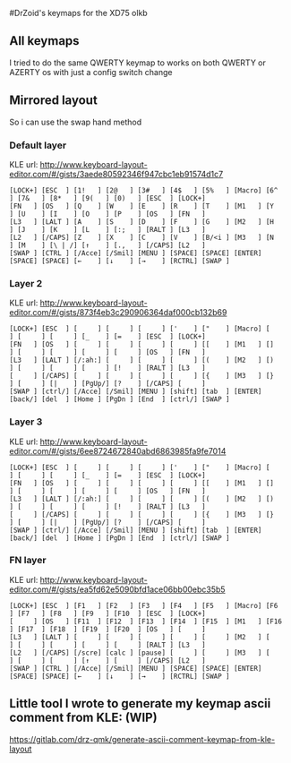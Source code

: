 #DrZoid's keymaps for the XD75 olkb


## All keymaps

I tried to do the same QWERTY keymap to works on both QWERTY or AZERTY os with just a config switch change

## Mirrored layout

So i can use the swap hand method

### Default layer

KLE url: http://www.keyboard-layout-editor.com/#/gists/3aede80592346f947cbc1eb91574d1c7

    [LOCK+] [ESC  ] [1!   ] [2@   ] [3#   ] [4$   ] [5%   ] [Macro] [6^   ] [7&   ] [8*   ] [9(   ] [0)   ] [ESC  ] [LOCK+]
    [FN   ] [OS   ] [Q    ] [W    ] [E    ] [R    ] [T    ] [M1   ] [Y    ] [U    ] [I    ] [O    ] [P    ] [OS   ] [FN   ]
    [L3   ] [LALT ] [A    ] [S    ] [D    ] [F    ] [G    ] [M2   ] [H    ] [J    ] [K    ] [L    ] [:;   ] [RALT ] [L3   ]
    [L2   ] [/CAPS] [Z    ] [X    ] [C    ] [V    ] [B/<i ] [M3   ] [N    ] [M    ] [\ | /] [↑    ] [.,   ] [/CAPS] [L2   ]
    [SWAP ] [CTRL ] [/Acce] [/Smil] [MENU ] [SPACE] [SPACE] [ENTER] [SPACE] [SPACE] [←    ] [↓    ] [→    ] [RCTRL] [SWAP ]

### Layer 2

KLE url: http://www.keyboard-layout-editor.com/#/gists/873f4eb3c290906364daf000cb132b69

    [LOCK+] [ESC  ] [     ] [     ] [     ] ['    ] ["    ] [Macro] [     ] [     ] [     ] [_    ] [=    ] [ESC  ] [LOCK+]
    [FN   ] [OS   ] [     ] [     ] [     ] [     ] [[    ] [M1   ] []    ] [     ] [     ] [     ] [     ] [OS   ] [FN   ]
    [L3   ] [LALT ] [/:ah:] [     ] [     ] [     ] [(    ] [M2   ] [)    ] [     ] [     ] [     ] [!    ] [RALT ] [L3   ]
    [     ] [/CAPS] [     ] [     ] [     ] [     ] [{    ] [M3   ] [}    ] [     ] [|    ] [PgUp/] [?    ] [/CAPS] [     ]
    [SWAP ] [ctrl/] [/Acce] [/Smil] [MENU ] [shift] [tab  ] [ENTER] [back/] [del  ] [Home ] [PgDn ] [End  ] [ctrl/] [SWAP ]


### Layer 3

KLE url: http://www.keyboard-layout-editor.com/#/gists/6ee8724672840abd6863985fa9fe7014

    [LOCK+] [ESC  ] [     ] [     ] [     ] ['    ] ["    ] [Macro] [     ] [     ] [     ] [_    ] [=    ] [ESC  ] [LOCK+]
    [FN   ] [OS   ] [     ] [     ] [     ] [     ] [[    ] [M1   ] []    ] [     ] [     ] [     ] [     ] [OS   ] [FN   ]
    [L3   ] [LALT ] [/:ah:] [     ] [     ] [     ] [(    ] [M2   ] [)    ] [     ] [     ] [     ] [!    ] [RALT ] [L3   ]
    [     ] [/CAPS] [     ] [     ] [     ] [     ] [{    ] [M3   ] [}    ] [     ] [|    ] [PgUp/] [?    ] [/CAPS] [     ]
    [SWAP ] [ctrl/] [/Acce] [/Smil] [MENU ] [shift] [tab  ] [ENTER] [back/] [del  ] [Home ] [PgDn ] [End  ] [ctrl/] [SWAP ]


### FN layer

KLE url: http://www.keyboard-layout-editor.com/#/gists/ea5fd62e5090bfd1ace06bb00ebc35b5

    [LOCK+] [ESC  ] [F1   ] [F2   ] [F3   ] [F4   ] [F5   ] [Macro] [F6   ] [F7   ] [F8   ] [F9   ] [F10  ] [ESC  ] [LOCK+]
    [     ] [OS   ] [F11  ] [F12  ] [F13  ] [F14  ] [F15  ] [M1   ] [F16  ] [F17  ] [F18  ] [F19  ] [F20  ] [OS   ] [     ]
    [L3   ] [LALT ] [     ] [     ] [     ] [     ] [     ] [M2   ] [     ] [     ] [     ] [     ] [     ] [RALT ] [L3   ]
    [L2   ] [/CAPS] [/scre] [calc ] [pause] [     ] [     ] [M3   ] [     ] [     ] [     ] [↑    ] [     ] [/CAPS] [L2   ]
    [SWAP ] [CTRL ] [/Acce] [/Smil] [MENU ] [SPACE] [SPACE] [ENTER] [SPACE] [SPACE] [←    ] [↓    ] [→    ] [RCTRL] [SWAP ]


## Little tool I wrote to generate my keymap ascii comment from KLE: (WIP)
https://gitlab.com/drz-qmk/generate-ascii-comment-keymap-from-kle-layout